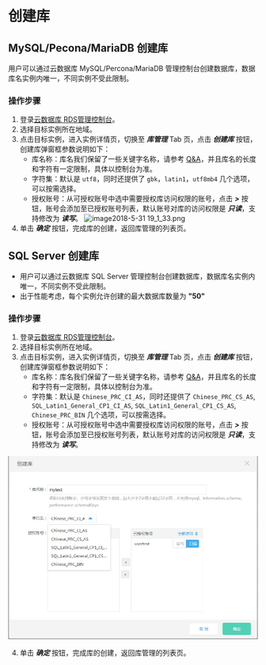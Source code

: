 # 创建库
## MySQL/Pecona/MariaDB 创建库
用户可以通过云数据库 MySQL/Percona/MariaDB 管理控制台创建数据库，数据库名实例内唯一，不同实例不受此限制。

### 操作步骤
1. 登录[云数据库 RDS管理控制台](https://rds-console.jdcloud.com/database)。
2. 选择目标实例所在地域。
3. 点击目标实例，进入实例详情页，切换至 ***库管理*** Tab 页，点击 ***创建库*** 按钮，创建库弹窗框参数说明如下：
    * 库名称：库名我们保留了一些关键字名称，请参考 [Q&A](https://www.jcloud.com/help/detail/75/isCatalog/1)，并且库名的长度和字符有一定限制，具体以控制台为准。
    * 字符集：默认是 `utf8`，同时还提供了 `gbk`，`latin1`，`utf8mb4` 几个选项，可以按需选择。
    * 授权账号：从可授权账号中选中需要授权库访问权限的账号，点击 ***>*** 按钮，账号会添加至已授权账号列表，默认账号对库的访问权限是 ***只读***，支持修改为 ***读写***。
![image2018-5-31 19_1_33.png](https://img1.jcloudcs.com/cms/7b7e0221-70e0-402a-bf02-a7dbd3f672c620180531190214.png)
4. 单击 ***确定*** 按钮，完成库的创建，返回库管理的列表页。


## SQL Server 创建库
- 用户可以通过云数据库 SQL Server 管理控制台创建数据库，数据库名实例内唯一，不同实例不受此限制。
- 出于性能考虑，每个实例允许创建的最大数据库数量为 **"50"**

### 操作步骤
1. 登录[云数据库 RDS管理控制台](https://rds-console.jdcloud.com/database)。
2. 选择目标实例所在地域。
3. 点击目标实例，进入实例详情页，切换至 ***库管理*** Tab 页，点击 ***创建库*** 按钮，创建库弹窗框参数说明如下：
    * 库名称：库名我们保留了一些关键字名称，请参考 [Q&A](https://www.jcloud.com/help/detail/75/isCatalog/1)，并且库名的长度和字符有一定限制，具体以控制台为准。
    * 字符集：默认是 `Chinese_PRC_CI_AS`，同时还提供了 `Chinese_PRC_CS_AS`, `SQL_Latin1_General_CP1_CI_AS`, `SQL_Latin1_General_CP1_CS_AS`, `Chinese_PRC_BIN` 几个选项，可以按需选择。
    * 授权账号：从可授权账号中选中需要授权库访问权限的账号，点击 ***>*** 按钮，账号会添加至已授权账号列表，默认账号对库的访问权限是 ***只读***，支持修改为 ***读写***。
    
![创建数据库](../../../../../image/RDS/Create-Database-SQLServer.png)

4. 单击 ***确定*** 按钮，完成库的创建，返回库管理的列表页。


